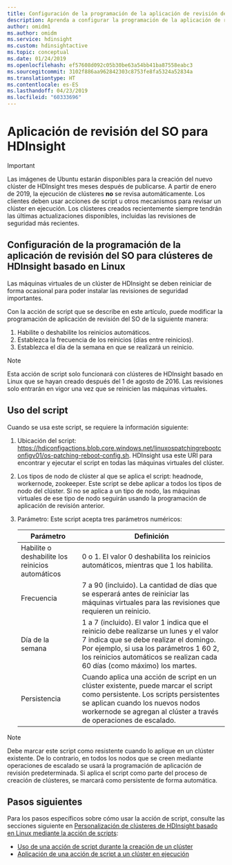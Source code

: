 ```yaml
---
title: Configuración de la programación de la aplicación de revisión del SO para clústeres de HDInsight basado en Linux para Azure
description: Aprenda a configurar la programación de la aplicación de revisión del SO para clústeres de HDInsight basado en Linux.
author: omidm1
ms.author: omidm
ms.service: hdinsight
ms.custom: hdinsightactive
ms.topic: conceptual
ms.date: 01/24/2019
ms.openlocfilehash: ef57608d092c05b30be63a54bb41ba87558eabc3
ms.sourcegitcommit: 3102f886aa962842303c8753fe8fa5324a52834a
ms.translationtype: HT
ms.contentlocale: es-ES
ms.lasthandoff: 04/23/2019
ms.locfileid: "60333696"
---
```

# <a name="os-patching-for-hdinsight"></a>Aplicación de revisión del SO para HDInsight 

> [!IMPORTANT]
> Las imágenes de Ubuntu estarán disponibles para la creación del nuevo clúster de HDInsight tres meses después de publicarse. A partir de enero de 2019, la ejecución de clústeres **no** se revisa automáticamente. Los clientes deben usar acciones de script u otros mecanismos para revisar un clúster en ejecución. Los clústeres creados recientemente siempre tendrán las últimas actualizaciones disponibles, incluidas las revisiones de seguridad más recientes.

## <a name="how-to-configure-the-os-patching-schedule-for-linux-based-hdinsight-clusters"></a>Configuración de la programación de la aplicación de revisión del SO para clústeres de HDInsight basado en Linux
Las máquinas virtuales de un clúster de HDInsight se deben reiniciar de forma ocasional para poder instalar las revisiones de seguridad importantes. 

Con la acción de script que se describe en este artículo, puede modificar la programación de aplicación de revisión del SO de la siguiente manera:
1. Habilite o deshabilite los reinicios automáticos.
2. Establezca la frecuencia de los reinicios (días entre reinicios).
3. Establezca el día de la semana en que se realizará un reinicio.

> [!NOTE]  
> Esta acción de script solo funcionará con clústeres de HDInsight basado en Linux que se hayan creado después del 1 de agosto de 2016. Las revisiones solo entrarán en vigor una vez que se reinicien las máquinas virtuales. 

## <a name="how-to-use-the-script"></a>Uso del script 

Cuando se usa este script, se requiere la información siguiente:
1. Ubicación del script: https://hdiconfigactions.blob.core.windows.net/linuxospatchingrebootconfigv01/os-patching-reboot-config.sh.  HDInsight usa este URI para encontrar y ejecutar el script en todas las máquinas virtuales del clúster.
  
2. Los tipos de nodo de clúster al que se aplica el script: headnode, workernode, zookeeper. Este script se debe aplicar a todos los tipos de nodo del clúster. Si no se aplica a un tipo de nodo, las máquinas virtuales de ese tipo de nodo seguirán usando la programación de aplicación de revisión anterior.


3.  Parámetro: Este script acepta tres parámetros numéricos:

    | Parámetro | Definición |
    | --- | --- |
    | Habilite o deshabilite los reinicios automáticos |0 o 1. El valor 0 deshabilita los reinicios automáticos, mientras que 1 los habilita. |
    | Frecuencia |7 a 90 (incluido). La cantidad de días que se esperará antes de reiniciar las máquinas virtuales para las revisiones que requieren un reinicio. |
    | Día de la semana |1 a 7 (incluido). El valor 1 indica que el reinicio debe realizarse un lunes y el valor 7 indica que se debe realizar el domingo. Por ejemplo, si usa los parámetros 1 60 2, los reinicios automáticos se realizan cada 60 días (como máximo) los martes. |
    | Persistencia |Cuando aplica una acción de script en un clúster existente, puede marcar el script como persistente. Los scripts persistentes se aplican cuando los nuevos nodos workernode se agregan al clúster a través de operaciones de escalado. |

> [!NOTE]  
> Debe marcar este script como resistente cuando lo aplique en un clúster existente. De lo contrario, en todos los nodos que se creen mediante operaciones de escalado se usará la programación de aplicación de revisión predeterminada.  Si aplica el script como parte del proceso de creación de clústeres, se marcará como persistente de forma automática.

## <a name="next-steps"></a>Pasos siguientes

Para los pasos específicos sobre cómo usar la acción de script, consulte las secciones siguiente en [Personalización de clústeres de HDInsight basado en Linux mediante la acción de scripts](hdinsight-hadoop-customize-cluster-linux.md):

* [Uso de una acción de script durante la creación de un clúster](hdinsight-hadoop-customize-cluster-linux.md#use-a-script-action-during-cluster-creation)
* [Aplicación de una acción de script a un clúster en ejecución](hdinsight-hadoop-customize-cluster-linux.md#apply-a-script-action-to-a-running-cluster)
